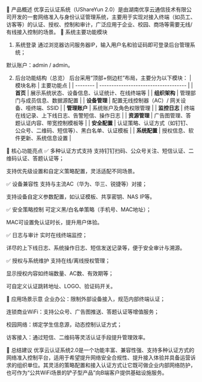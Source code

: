 🧩 产品概述
优享云认证系统（UShareYun 2.0）是由湖南优享云通信技术有限公司开发的一套网络准入与身份认证管理系统，主要用于实现对接入终端（如员工、访客等）的认证、授权、控制和审计，广泛应用于企业、校园、商场等需要无线/有线接入控制的场景。
🔧 系统主要功能模块
1. 系统登录
通过浏览器访问服务器IP，输入用户名和验证码即可登录后台管理系统；

默认账户：admin / admin。

2. 后台功能结构（总览）
后台采用“顶部+侧边栏”布局，主要分为以下模块：
| 模块名称     | 主要功能点                                |
| -------- | ------------------------------------ |
| **首页**   | 展示系统状态、设备信息、认证统计、在线终端等               |
| **组织架构** | 管理部门与成员信息、数据源配置                      |
| **设备管理** | 配置无线控制器（AC）/ 网关设备、哑终端、SSID           |
| **管理账户** | 系统账户及角色权限管理                          |
| **监控日志** | 终端在线记录、上下线日志、告警短信、操作日志               |
| **资源管理** | 广告图管理、答题认证内容、带宽控制模板等                 |
| **安全配置** | 认证策略、认证方式（如钉钉、公众号、二维码、短信等）、黑白名单、认证模板 |
| **系统配置** | 授权信息、软件更新、系统信息设置                     |

🔑 核心功能亮点
✅ 多种认证方式支持
支持钉钉扫码、公众号关注、短信认证、二维码认证、答题认证等；

支持优先级设置和自定义策略配置，灵活适配不同场景。

✅ 设备兼容性
支持与主流AC（华为、华三、锐捷等）对接；

支持设备自定义参数配置，如认证模板、共享密钥、NAS IP等。

✅ 安全策略控制
可定义黑/白名单策略（手机号、MAC地址）；

MAC可设置免认证时长，提升用户体验。

✅ 日志与审计
实时在线终端监控；

详尽的上下线日志、系统操作日志、短信发送记录等，便于安全审计与溯源。

✅ 授权与系统维护
支持在线/离线授权管理；

显示授权内容如终端数量、AC数、有效期等；

可自定义认证跳转地址、LOGO、验证码开关。

🧠 应用场景示意
企业办公：限制外部设备接入，规范内部终端认证；

连锁商业WiFi：支持公众号、广告图推送、答题认证等增值服务；

校园网络：绑定学生信息源，动态控制认证方式；

访客接入：通过短信、二维码等灵活认证手段提升管理效率。

📌 总结建议
优享云认证系统2.0是一个功能丰富、兼容性强、支持多种认证方式的网络准入控制平台，适用于希望提升网络安全合规性、提升接入体验并具备运营诉求的组织单位。其灵活的策略配置和接入认证方式让它既可做企业内部网络防护，也可作为“公共WiFi场景的铲子型产品”向B端客户提供基础设施服务。
